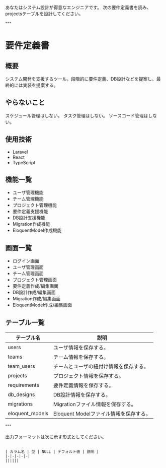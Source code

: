 あなたはシステム設計が得意なエンジニアです。
次の要件定義書を読み、projectsテーブルを設計してください。

"""

# 要件定義書

## 概要

システム開発を支援するツール。段階的に要件定義、DB設計などを提案し、最終的には実装を提案する。

## やらないこと

スケジュール管理はしない。
タスク管理はしない。
ソースコード管理はしない。

## 使用技術

*   Laravel
*   React
*   TypeScript

## 機能一覧

*   ユーザ管理機能
*   チーム管理機能
*   プロジェクト管理機能
*   要件定義支援機能
*   DB設計支援機能
*   Migration作成機能
*   EloquentModel作成機能

## 画面一覧

*   ログイン画面
*   ユーザ管理画面
*   チーム管理画面
*   プロジェクト管理画面
*   要件定義作成/編集画面
*   DB設計作成/編集画面
*   Migration作成/編集画面
*   EloquentModel作成/編集画面

## テーブル一覧

| テーブル名 | 説明 |
|-|-|
| users | ユーザ情報を保存する。 |
| teams | チーム情報を保存する。 |
| team\_users | チームとユーザの紐付け情報を保存する。 |
| projects | プロジェクト情報を保存する。 |
| requirements | 要件定義情報を保存する。 |
| db\_designs | DB設計情報を保存する。 |
| migrations | Migrationファイル情報を保存する。 |
| eloquent\_models | Eloquent Modelファイル情報を保存する。 |

"""

出力フォーマットは次に示す形式としてください。

```

| カラム名 | 型 | NULL | デフォルト値 | 説明 |
|-|-|-|-|-|
||||||

```
